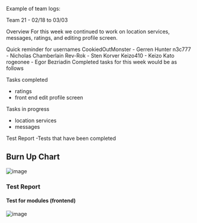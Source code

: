 Example of team logs:

Team 21 - 02/18 to 03/03

Overview
For this week we continued to work on location services, messages, ratings, and editing profile screen. 

Quick reminder for usernames
CookiedOutMonster - Gerren Hunter
n3c777 - Nicholas Chamberlain
Rev-Rok - Sten Korver
Keizo410 - Keizo Kato
rogeonee - Egor Bezriadin
Completed tasks for this week would be as follows

Tasks completed
- ratings
- front end edit profile screen 

Tasks in progress
- location services
- messages

Test Report
-Tests that have been completed

## Burn Up Chart

![image](https://github.com/COSC-499-W2023/year-long-project-team-21/assets/86142834/8c2f3173-4ca5-43f8-bb07-912d591ec368)

### Test Report

#### Test for modules (frontend)
![image](https://github.com/COSC-499-W2023/year-long-project-team-21/assets/97712961/c8256f7f-4c0b-41b2-abf6-8bc74dd6859e)


